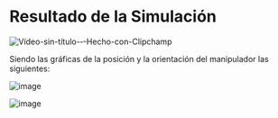 # Resultado de la Simulación

![Vídeo-sin-título-‐-Hecho-con-Clipchamp](https://github.com/user-attachments/assets/71d4a337-91c4-4844-bd79-321e9ecef75e)

Siendo las gráficas de la posición y la orientación del manipulador las siguientes:

![image](https://github.com/user-attachments/assets/b4592728-c7b6-4c5d-8044-9da9e46f22e6)

![image](https://github.com/user-attachments/assets/68e3c51e-dc90-4d5e-a3e9-e9768ddcae71)

